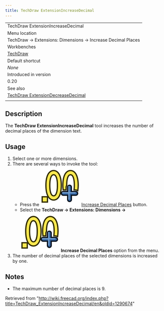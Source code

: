 ```yaml
---
title: TechDraw ExtensionIncreaseDecimal
---
```


|                                                                                                             |
| ----------------------------------------------------------------------------------------------------------- |
| TechDraw ExtensionIncreaseDecimal                                                                           |
| Menu location                                                                                               |
| TechDraw → Extensions: Dimensions → Increase Decimal Places                                                 |
| Workbenches                                                                                                 |
| [TechDraw](/TechDraw_Workbench "TechDraw Workbench")                                                        |
| Default shortcut                                                                                            |
| _None_                                                                                                      |
| Introduced in version                                                                                       |
| 0.20                                                                                                        |
| See also                                                                                                    |
| [TechDraw ExtensionDecreaseDecimal](/TechDraw_ExtensionDecreaseDecimal "TechDraw ExtensionDecreaseDecimal") |
|                                                                                                             |

## Description

The **TechDraw ExtensionIncreaseDecimal** tool increases the number of decimal places of the dimension text.

## Usage

1. Select one or more dimensions.
2. There are several ways to invoke the tool:
   - Press the ![](/src/assets/images/TechDraw_ExtensionIncreaseDecimal.svg) [Increase Decimal Places](/TechDraw_ExtensionIncreaseDecimal "TechDraw ExtensionIncreaseDecimal") button.
   - Select the **TechDraw → Extensions: Dimensions → ![](/src/assets/images/TechDraw_ExtensionIncreaseDecimal.svg) Increase Decimal Places** option from the menu.
3. The number of decimal places of the selected dimensions is increased by one.

## Notes

- The maximum number of decimal places is 9.

Retrieved from "<http://wiki.freecad.org/index.php?title=TechDraw_ExtensionIncreaseDecimal/en&oldid=1290674>"
